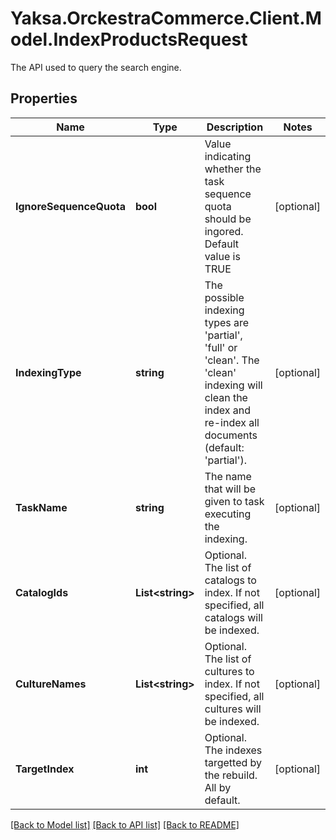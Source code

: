 # Yaksa.OrckestraCommerce.Client.Model.IndexProductsRequest
The API used to query the search engine.

## Properties

Name | Type | Description | Notes
------------ | ------------- | ------------- | -------------
**IgnoreSequenceQuota** | **bool** | Value indicating whether the task sequence quota should be ingored. Default value is TRUE | [optional] 
**IndexingType** | **string** | The possible indexing types are &#39;partial&#39;, &#39;full&#39; or &#39;clean&#39;. The &#39;clean&#39; indexing will clean the index and re-index all documents (default: &#39;partial&#39;). | [optional] 
**TaskName** | **string** | The name that will be given to task executing the indexing. | [optional] 
**CatalogIds** | **List&lt;string&gt;** | Optional. The list of catalogs to index. If not specified, all catalogs will be indexed. | [optional] 
**CultureNames** | **List&lt;string&gt;** | Optional. The list of cultures to index. If not specified, all cultures will be indexed. | [optional] 
**TargetIndex** | **int** | Optional. The indexes targetted by the rebuild. All by default. | [optional] 

[[Back to Model list]](../README.md#documentation-for-models) [[Back to API list]](../README.md#documentation-for-api-endpoints) [[Back to README]](../README.md)

